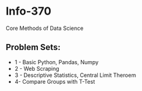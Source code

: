 # Info-370
Core Methods of Data Science 

## Problem Sets:
- 1 - Basic Python, Pandas, Numpy
- 2 - Web Scraping
- 3 - Descriptive Statistics, Central Limit Theroem
- 4- Compare Groups with T-Test
 
